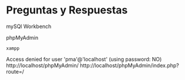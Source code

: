 # Preguntas y Respuestas

mySQl Workbench

phpMyAdmin

    xampp

Access denied for user 'pma'@'localhost' (using password: NO)
http://localhost/phpMyAdmin/
http://localhost/phpMyAdmin/index.php?route=/